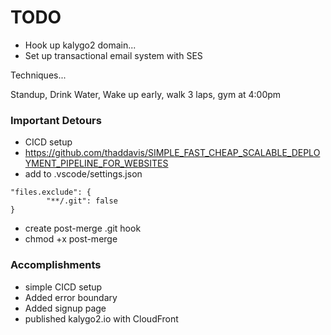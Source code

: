 # TODO

- Hook up kalygo2 domain...
- Set up transactional email system with SES

Techniques...

Standup, Drink Water, Wake up early, walk 3 laps, gym at 4:00pm

### Important Detours

- CICD setup
- https://github.com/thaddavis/SIMPLE_FAST_CHEAP_SCALABLE_DEPLOYMENT_PIPELINE_FOR_WEBSITES
- add to .vscode/settings.json
```1st level key of .json
"files.exclude": {
        "**/.git": false
}
```
- create post-merge .git hook
- chmod +x post-merge

### Accomplishments

- simple CICD setup
- Added error boundary
- Added signup page
- published kalygo2.io with CloudFront